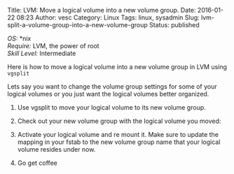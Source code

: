 Title: LVM: Move a logical volume into a new volume group.
Date: 2016-01-22 08:23
Author: vesc
Category: Linux
Tags: linux, sysadmin
Slug: lvm-split-a-volume-group-into-a-new-volume-group
Status: published

*OS:* *nix  
*Require:* LVM, the power of root  
*Skill Level:* Intermediate

Here is how to move a logical volume into a new volume group in LVM using `vgsplit`  
  
Lets say you want to change the volume group settings for some of your logical volumes or you just want the logical volumes better organized.

1. Use vgsplit to move your logical volume to its new volume group.

2. Check out your new volume group with the logical volume you moved:

3. Activate your logical volume and re mount it. Make sure to update the mapping in your fstab to the new volume group name that your logical volume resides under now.

4. Go get coffee